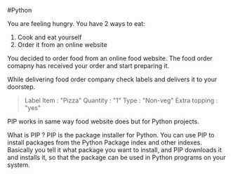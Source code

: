 #Python

You are feeling hungry. You have 2 ways to eat:
1. Cook and eat yourself
2. Order it from an online website

You decided to order food from an online food website.
The food order comapny has received your order and start preparing it.

While delivering food order company check labels and delivers it to your doorstep.
> Label
> Item : "Pizza"
> Quantity : "1"
> Type : "Non-veg"
> Extra topping : "yes"

PIP works in same way food website does but for Python projects.

What is PIP ?
PIP is the package installer for Python. You can use PIP to install packages from the Python Package index and other indexes.
Basically you tell it what package you want to install, and PIP downloads it and installs it, so that the package can be used in Python programs on your system.